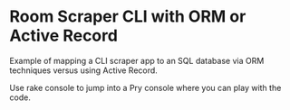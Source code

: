 # Room Scraper CLI with ORM or Active Record

Example of mapping a CLI scraper app to an SQL database via ORM techniques versus using Active Record.

Use rake console to jump into a Pry console where you can play with the code.
